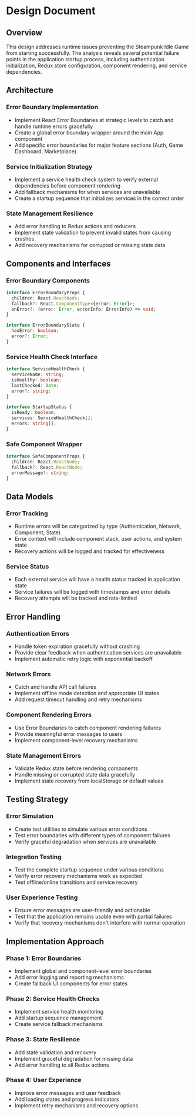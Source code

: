 # Design Document

## Overview

This design addresses runtime issues preventing the Steampunk Idle Game from starting successfully. The analysis reveals several potential failure points in the application startup process, including authentication initialization, Redux store configuration, component rendering, and service dependencies.

## Architecture

### Error Boundary Implementation
- Implement React Error Boundaries at strategic levels to catch and handle runtime errors gracefully
- Create a global error boundary wrapper around the main App component
- Add specific error boundaries for major feature sections (Auth, Game Dashboard, Marketplace)

### Service Initialization Strategy
- Implement a service health check system to verify external dependencies before component rendering
- Add fallback mechanisms for when services are unavailable
- Create a startup sequence that initializes services in the correct order

### State Management Resilience
- Add error handling to Redux actions and reducers
- Implement state validation to prevent invalid states from causing crashes
- Add recovery mechanisms for corrupted or missing state data

## Components and Interfaces

### Error Boundary Components

```typescript
interface ErrorBoundaryProps {
  children: React.ReactNode;
  fallback?: React.ComponentType<{error: Error}>;
  onError?: (error: Error, errorInfo: ErrorInfo) => void;
}

interface ErrorBoundaryState {
  hasError: boolean;
  error?: Error;
}
```

### Service Health Check Interface

```typescript
interface ServiceHealthCheck {
  serviceName: string;
  isHealthy: boolean;
  lastChecked: Date;
  error?: string;
}

interface StartupStatus {
  isReady: boolean;
  services: ServiceHealthCheck[];
  errors: string[];
}
```

### Safe Component Wrapper

```typescript
interface SafeComponentProps {
  children: React.ReactNode;
  fallback?: React.ReactNode;
  errorMessage?: string;
}
```

## Data Models

### Error Tracking
- Runtime errors will be categorized by type (Authentication, Network, Component, State)
- Error context will include component stack, user actions, and system state
- Recovery actions will be logged and tracked for effectiveness

### Service Status
- Each external service will have a health status tracked in application state
- Service failures will be logged with timestamps and error details
- Recovery attempts will be tracked and rate-limited

## Error Handling

### Authentication Errors
- Handle token expiration gracefully without crashing
- Provide clear feedback when authentication services are unavailable
- Implement automatic retry logic with exponential backoff

### Network Errors
- Catch and handle API call failures
- Implement offline mode detection and appropriate UI states
- Add request timeout handling and retry mechanisms

### Component Rendering Errors
- Use Error Boundaries to catch component rendering failures
- Provide meaningful error messages to users
- Implement component-level recovery mechanisms

### State Management Errors
- Validate Redux state before rendering components
- Handle missing or corrupted state data gracefully
- Implement state recovery from localStorage or default values

## Testing Strategy

### Error Simulation
- Create test utilities to simulate various error conditions
- Test error boundaries with different types of component failures
- Verify graceful degradation when services are unavailable

### Integration Testing
- Test the complete startup sequence under various conditions
- Verify error recovery mechanisms work as expected
- Test offline/online transitions and service recovery

### User Experience Testing
- Ensure error messages are user-friendly and actionable
- Test that the application remains usable even with partial failures
- Verify that recovery mechanisms don't interfere with normal operation

## Implementation Approach

### Phase 1: Error Boundaries
- Implement global and component-level error boundaries
- Add error logging and reporting mechanisms
- Create fallback UI components for error states

### Phase 2: Service Health Checks
- Implement service health monitoring
- Add startup sequence management
- Create service fallback mechanisms

### Phase 3: State Resilience
- Add state validation and recovery
- Implement graceful degradation for missing data
- Add error handling to all Redux actions

### Phase 4: User Experience
- Improve error messages and user feedback
- Add loading states and progress indicators
- Implement retry mechanisms and recovery options